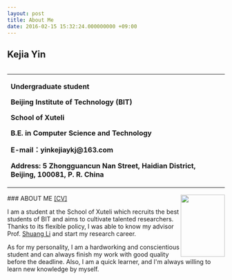 ```yaml
---
layout: post
title: About Me
date: 2016-02-15 15:32:24.000000000 +09:00
---
```


## Kejia Yin
<table border="0" style="float:left">
  <tr>
    <td>
      <p><b>Undergraduate student</b></p>    
      <p><b>Beijing Institute of Technology (BIT)</b></p>
      <p><b>School of Xuteli</b></p>
      <p><b>B.E. in Computer Science and Technology</b></p>
      <p><b>E-mail：yinkejiaykj@163.com</b></p>
      <p><b>Address: 5 Zhongguancun Nan Street, Haidian District, Beijing, 100081, P. R. China</b></p>
    </td>
  </tr>
</table>
<br>
### ABOUT ME <a href="https://raw.githubusercontent.com/yinkejia/homepage-of-Kejia-Yin/gh-pages/CV_Kejia Yin.pdf" target="_blank">[CV]</a><img style="float:right" src="https://raw.githubusercontent.com/yinkejia/homepage-of-Kejia-Yin/gh-pages/DSC_0003.JPG" width="102" height="144">

<p>I am a student at the School of Xuteli which recruits the best students of BIT and aims to cultivate talented researchers. Thanks to its flexible policy, I was able to know my advisor Prof. <a href="http://shuangli.xyz/" target="_blank">Shuang Li</a> and start my research career.</p>
<p>As for my personality, I am a hardworking and conscientious student and can always finish my work with good quality before the deadline. Also, I  am a quick learner, and I'm always willing to learn new knowledge by myself.</p>

